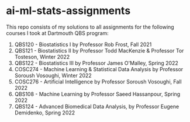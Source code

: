 # ai-ml-stats-assignments

This repo consists of my solutions to all assignments for the following courses I took at Dartmouth QBS program: 
1. QBS120 - Biostatistics I by Professor Rob Frost, Fall 2021
2. QBS121 - Biostatistics II by Professor Todd MacKenzie & Professor Tor Tosteson, Winter 2022
3. QBS122 - Biostatistics III by Professor James O'Malley, Spring 2022
4. COSC274 - Machine Learning & Statistical Data Analysis by Professor Soroush Vosoughi, Winter 2022
5. COSC276 - Artificial Intelligence by Professor Soroush Vosoughi, Fall 2022
6. QBS108 - Machine Learning by Professor Saeed Hassanpour, Spring 2022
7. QBS124 - Advanced Biomedical Data Analysis, by Professor Eugene Demidenko, Spring 2022
